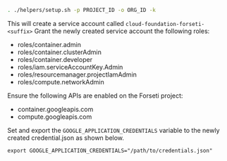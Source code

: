 ```bash
. ./helpers/setup.sh -p PROJECT_ID -o ORG_ID -k
```

This will create a service account called `cloud-foundation-forseti-<suffix>`
Grant the newly created service account the following roles:
- roles/container.admin
- roles/container.clusterAdmin
- roles/container.developer
- roles/iam.serviceAccountKey.Admin
- roles/resourcemanager.projectIamAdmin
- roles/compute.networkAdmin

Ensure the following APIs are enabled on the Forseti project:
- container.googleapis.com
- compute.googleapis.com

Set and export the `GOOGLE_APPLICATION_CREDENTIALS` variable to the newly
created credential.json as shown below.

`export GOOGLE_APPLICATION_CREDENTIALS="/path/to/credentials.json"`
